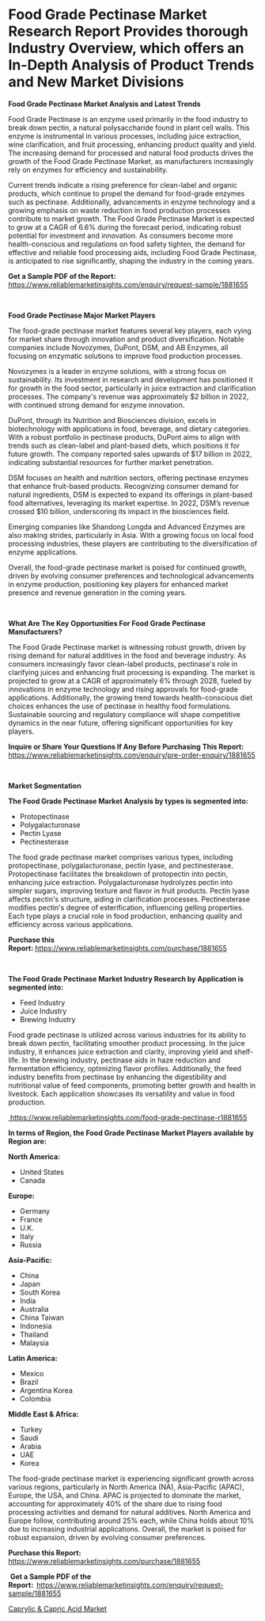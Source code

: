 <p><h1>Food Grade Pectinase Market Research Report Provides thorough Industry Overview, which offers an In-Depth Analysis of Product Trends and New Market Divisions</h1></p><p><strong>Food Grade Pectinase Market Analysis and Latest Trends</strong></p>
<p><p>Food Grade Pectinase is an enzyme used primarily in the food industry to break down pectin, a natural polysaccharide found in plant cell walls. This enzyme is instrumental in various processes, including juice extraction, wine clarification, and fruit processing, enhancing product quality and yield. The increasing demand for processed and natural food products drives the growth of the Food Grade Pectinase Market, as manufacturers increasingly rely on enzymes for efficiency and sustainability.</p><p>Current trends indicate a rising preference for clean-label and organic products, which continue to propel the demand for food-grade enzymes such as pectinase. Additionally, advancements in enzyme technology and a growing emphasis on waste reduction in food production processes contribute to market growth. The Food Grade Pectinase Market is expected to grow at a CAGR of 6.6% during the forecast period, indicating robust potential for investment and innovation. As consumers become more health-conscious and regulations on food safety tighten, the demand for effective and reliable food processing aids, including Food Grade Pectinase, is anticipated to rise significantly, shaping the industry in the coming years.</p></p>
<p><strong>Get a Sample PDF of the Report:&nbsp;</strong> <a href="https://www.reliablemarketinsights.com/enquiry/request-sample/1881655?utm_campaign=3260&utm_medium=2&utm_source=Github&utm_content=ia&utm_term=03042025&utm_id=food-grade-pectinase">https://www.reliablemarketinsights.com/enquiry/request-sample/1881655</a></p>
<p>&nbsp;</p>
<p><strong>Food Grade Pectinase Major Market Players</strong></p>
<p><p>The food-grade pectinase market features several key players, each vying for market share through innovation and product diversification. Notable companies include Novozymes, DuPont, DSM, and AB Enzymes, all focusing on enzymatic solutions to improve food production processes.</p><p>Novozymes is a leader in enzyme solutions, with a strong focus on sustainability. Its investment in research and development has positioned it for growth in the food sector, particularly in juice extraction and clarification processes. The company's revenue was approximately $2 billion in 2022, with continued strong demand for enzyme innovation.</p><p>DuPont, through its Nutrition and Biosciences division, excels in biotechnology with applications in food, beverage, and dietary categories. With a robust portfolio in pectinase products, DuPont aims to align with trends such as clean-label and plant-based diets, which positions it for future growth. The company reported sales upwards of $17 billion in 2022, indicating substantial resources for further market penetration.</p><p>DSM focuses on health and nutrition sectors, offering pectinase enzymes that enhance fruit-based products. Recognizing consumer demand for natural ingredients, DSM is expected to expand its offerings in plant-based food alternatives, leveraging its market expertise. In 2022, DSM’s revenue crossed $10 billion, underscoring its impact in the biosciences field.</p><p>Emerging companies like Shandong Longda and Advanced Enzymes are also making strides, particularly in Asia. With a growing focus on local food processing industries, these players are contributing to the diversification of enzyme applications.</p><p>Overall, the food-grade pectinase market is poised for continued growth, driven by evolving consumer preferences and technological advancements in enzyme production, positioning key players for enhanced market presence and revenue generation in the coming years.</p></p>
<p>&nbsp;</p>
<p><strong>What Are The Key Opportunities For Food Grade Pectinase Manufacturers?</strong></p>
<p><p>The Food Grade Pectinase market is witnessing robust growth, driven by rising demand for natural additives in the food and beverage industry. As consumers increasingly favor clean-label products, pectinase's role in clarifying juices and enhancing fruit processing is expanding. The market is projected to grow at a CAGR of approximately 6% through 2028, fueled by innovations in enzyme technology and rising approvals for food-grade applications. Additionally, the growing trend towards health-conscious diet choices enhances the use of pectinase in healthy food formulations. Sustainable sourcing and regulatory compliance will shape competitive dynamics in the near future, offering significant opportunities for key players.</p></p>
<p><strong>Inquire or Share Your Questions If Any Before Purchasing This Report:</strong> <a href="https://www.reliablemarketinsights.com/enquiry/pre-order-enquiry/1881655?utm_campaign=3260&utm_medium=2&utm_source=Github&utm_content=ia&utm_term=03042025&utm_id=food-grade-pectinase">https://www.reliablemarketinsights.com/enquiry/pre-order-enquiry/1881655</a></p>
<p>&nbsp;</p>
<p><strong>Market Segmentation</strong></p>
<p><strong>The Food Grade Pectinase Market Analysis by types is segmented into:</strong></p>
<p><ul><li>Protopectinase</li><li>Polygalacturonase</li><li>Pectin Lyase</li><li>Pectinesterase</li></ul></p>
<p><p>The food grade pectinase market comprises various types, including protopectinase, polygalacturonase, pectin lyase, and pectinesterase. Protopectinase facilitates the breakdown of protopectin into pectin, enhancing juice extraction. Polygalacturonase hydrolyzes pectin into simpler sugars, improving texture and flavor in fruit products. Pectin lyase affects pectin's structure, aiding in clarification processes. Pectinesterase modifies pectin's degree of esterification, influencing gelling properties. Each type plays a crucial role in food production, enhancing quality and efficiency across various applications.</p></p>
<p><strong>Purchase this Report:&nbsp;</strong><a href="https://www.reliablemarketinsights.com/purchase/1881655?utm_campaign=3260&utm_medium=2&utm_source=Github&utm_content=ia&utm_term=03042025&utm_id=food-grade-pectinase">https://www.reliablemarketinsights.com/purchase/1881655</a></p>
<p>&nbsp;</p>
<p><strong>The Food Grade Pectinase Market Industry Research by Application is segmented into:</strong></p>
<p><ul><li>Feed Industry</li><li>Juice Industry</li><li>Brewing Industry</li></ul></p>
<p><p>Food grade pectinase is utilized across various industries for its ability to break down pectin, facilitating smoother product processing. In the juice industry, it enhances juice extraction and clarity, improving yield and shelf-life. In the brewing industry, pectinase aids in haze reduction and fermentation efficiency, optimizing flavor profiles. Additionally, the feed industry benefits from pectinase by enhancing the digestibility and nutritional value of feed components, promoting better growth and health in livestock. Each application showcases its versatility and value in food production.</p></p>
<p><a href="https://www.reliablemarketinsights.com/food-grade-pectinase-r1881655?utm_campaign=3260&utm_medium=2&utm_source=Github&utm_content=ia&utm_term=03042025&utm_id=food-grade-pectinase">&nbsp;https://www.reliablemarketinsights.com/food-grade-pectinase-r1881655</a></p>
<p><strong>In terms of Region, the Food Grade Pectinase Market Players available by Region are:</strong></p>
<p>
    <p> <strong> North America: </strong>
        <ul>
            <li>United States</li>
            <li>Canada</li>
        </ul>
        </p> 
    <p> <strong> Europe: </strong>
        <ul>
            <li>Germany</li>
            <li>France</li>
            <li>U.K.</li>
            <li>Italy</li>
            <li>Russia</li>
        </ul>
        </p> 
    <p> <strong> Asia-Pacific: </strong>
        <ul>
            <li>China</li>
            <li>Japan</li>
            <li>South Korea</li>
            <li>India</li>
            <li>Australia</li>
            <li>China Taiwan</li>
            <li>Indonesia</li>
            <li>Thailand</li>
            <li>Malaysia</li>
        </ul>
        </p> 
    <p> <strong> Latin America: </strong>
        <ul>
            <li>Mexico</li>
            <li>Brazil</li>
            <li>Argentina Korea</li>
            <li>Colombia</li>
        </ul>
        </p> 
    <p> <strong> Middle East & Africa: </strong>
        <ul>
            <li>Turkey</li>
            <li>Saudi</li>
            <li>Arabia</li>
            <li>UAE</li>
            <li>Korea</li>
        </ul>
    </p>
    </p>
<p><p>The food-grade pectinase market is experiencing significant growth across various regions, particularly in North America (NA), Asia-Pacific (APAC), Europe, the USA, and China. APAC is projected to dominate the market, accounting for approximately 40% of the share due to rising food processing activities and demand for natural additives. North America and Europe follow, contributing around 25% each, while China holds about 10% due to increasing industrial applications. Overall, the market is poised for robust expansion, driven by evolving consumer preferences.</p></p>
<p><strong>Purchase this Report: </strong><a href="https://www.reliablemarketinsights.com/purchase/1881655?utm_campaign=3260&utm_medium=2&utm_source=Github&utm_content=ia&utm_term=03042025&utm_id=food-grade-pectinase">https://www.reliablemarketinsights.com/purchase/1881655</a></p>
<p>&nbsp;<strong>Get a Sample PDF of the Report:&nbsp;&nbsp;</strong><a href="https://www.reliablemarketinsights.com/enquiry/request-sample/1881655?utm_campaign=3260&utm_medium=2&utm_source=Github&utm_content=ia&utm_term=03042025&utm_id=food-grade-pectinase">https://www.reliablemarketinsights.com/enquiry/request-sample/1881655</a></p>
<p><strong></strong></p>
<p><p><a href="https://github.com/boccalyver5k/Market-Research-Report-List-1/blob/main/caprylic-capric-acid-market.md?utm_campaign=3260&utm_medium=2&utm_source=Github&utm_content=ia&utm_term=03042025&utm_id=food-grade-pectinase">Caprylic & Capric Acid Market</a></p></p>